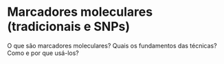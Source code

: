 # Marcadores moleculares (tradicionais e SNPs)


O que são marcadores moleculares? Quais os fundamentos das técnicas? Como e por que usá-los?
